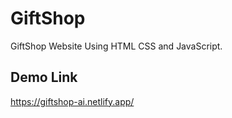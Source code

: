 # GiftShop

GiftShop Website Using HTML CSS and JavaScript.
## Demo Link
https://giftshop-ai.netlify.app/
